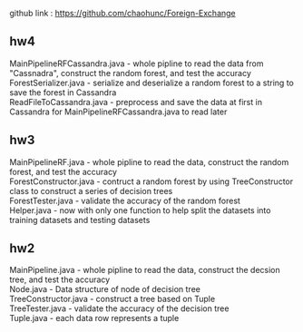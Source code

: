 github link : https://github.com/chaohunc/Foreign-Exchange <br />

## hw4
MainPipelineRFCassandra.java - whole pipline to read the data from "Cassnadra", construct the random forest, and test the accuracy <br />
ForestSerializer.java - serialize and deserialize a random forest to a string to save the forest in Cassandra<br />
ReadFileToCassandra.java - preprocess and save the data at first in Cassandra for MainPipelineRFCassandra.java to read later <br/>

## hw3
MainPipelineRF.java - whole pipline to read the data, construct the random forest, and test the accuracy <br />
ForestConstructor.java - contruct a random forest by using TreeConstructor class to construct a series of decision trees <br />
ForestTester.java - validate the accuracy of the random forest <br />
Helper.java - now with only one function to help split the datasets into training datasets and testing datasets <br />

## hw2
MainPipeline.java - whole pipline to read the data, construct the decsion tree, and test the accuracy <br />
Node.java - Data structure of node of decision tree <br /> 
TreeConstructor.java - construct a tree based on Tuple <br />
TreeTester.java - validate the accuracy of the decision tree <br />
Tuple.java - each data row represents a tuple <br />
